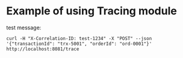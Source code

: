 # Example of using Tracing module

test message:
	
	curl -H "X-Correlation-ID: test-1234" -X "POST" --json '{"transactionId": "trx-5001", "orderId": "ord-0001"}'  http://localhost:8081/trace